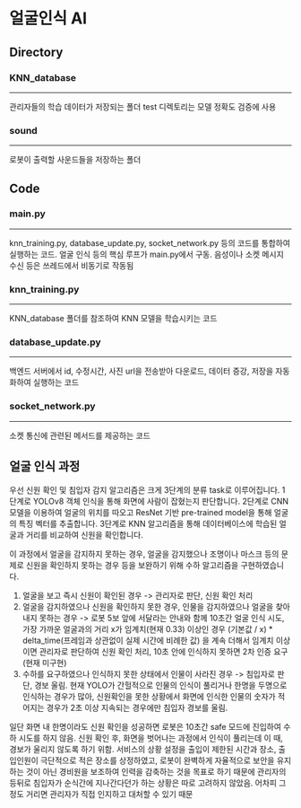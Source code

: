 # 얼굴인식 AI
## Directory
### KNN_database
---  
관리자들의 학습 데이터가 저장되는 폴더
test 디렉토리는 모델 정확도 검증에 사용
   
### sound
---
로봇이 출력할 사운드들을 저장하는 폴더
   
## Code
### main.py
---
knn_training.py, database_update.py, socket_network.py 등의 코드를 통합하여 실행하는 코드.
얼굴 인식 등의 핵심 루프가 main.py에서 구동.
음성이나 소켓 메시지 수신 등은 쓰레드에서 비동기로 작동됨
   
### knn_training.py
---
KNN_database 폴더를 참조하여 KNN 모델을 학습시키는 코드
   
### database_update.py
---
백엔드 서버에서 id, 수정시간, 사진 url을 전송받아 다운로드, 데이터 증강, 저장을 자동화하여 실행하는 코드

### socket_network.py
---
소켓 통신에 관련된 메서드를 제공하는 코드

## 얼굴 인식 과정
우선 신원 확인 및 침입자 감지 알고리즘은 크게 3단계의 분류 task로 이루어집니다.
1단계로 YOLOv8 객체 인식을 통해 화면에 사람이 잡혔는지 판단합니다.
2단계로 CNN 모델을 이용하여 얼굴의 위치를 따오고 ResNet 기반 pre-trained model을 통해 얼굴의 특징 벡터를 추출합니다.
3단계로 KNN 알고리즘을 통해 데이터베이스에 학습된 얼굴과 거리를 비교하여 신원을 확인합니다.

이 과정에서 얼굴을 감지하지 못하는 경우, 얼굴을 감지했으나 조명이나 마스크 등의 문제로 신원을 확인하지 못하는 경우 등을 보완하기 위해 수하 알고리즘을 구현하였습니다.

1. 얼굴을 보고 즉시 신원이 확인된 경우
 -> 관리자로 판단, 신원 확인 처리
2. 얼굴을 감지하였으나 신원을 확인하지 못한 경우, 인물을 감지하였으나 얼굴을 찾아내지 못하는 경우
 -> 로봇 5보 앞에 서달라는 안내와 함께 10초간 얼굴 인식 시도,
 가장 가까운 얼굴과의 거리 x가 임계치(현재 0.33) 이상인 경우 (기본값 / x) * delta_time(프레임과 상관없이 실제 시간에 비례한 값) 
을 계속 더해서 임계치 이상이면 관리자로 판단하여 신원 확인 처리, 10초 안에 인식하지 못하면 2차 인증 요구(현재 미구현)
3. 수하를 요구하였으나 인식하지 못한 상태에서 인물이 사라진 경우
-> 침입자로 판단, 경보 울림.
현재 YOLO가 간헐적으로 인물의 인식이 풀리거나 한명을 두명으로 인식하는 경우가 많아, 
신원확인을 못한 상황에서 화면에 인식한 인물의 숫자가 적어지는 경우가 2초 이상 지속되는 경우에만 침입자 경보를 울림.

일단 화면 내 한명이라도 신원 확인을 성공하면 로봇은 10초간 safe 모드에 진입하여 수하 시도를 하지 않음.
신원 확인 후, 화면을 벗어나는 과정에서 인식이 풀리는데 이 때, 경보가 울리지 않도록 하기 위함.
서비스의 상황 설정을 출입이 제한된 시간과 장소, 출입인원이 극단적으로 적은 장소를 상정하였고, 로봇이 완벽하게 자율적으로 보안을 유지하는 것이 아닌 경비원을 보조하여 인력을 감축하는 것을 목표로 하기 때문에
관리자의 등뒤로 침입자가 순식간에 지나간다던가 하는 상황은 따로 고려하지 않았음.
어차피 그정도 거리면 관리자가 직접 인지하고 대처할 수 있기 때문
